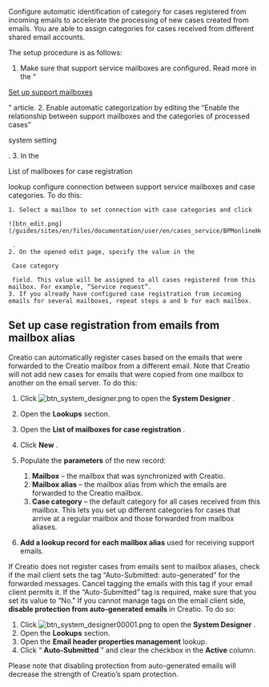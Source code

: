 


 Configure automatic identification of category for cases registered from incoming emails to accelerate the processing of new cases created from emails. You are able to assign categories for cases received from different shared email accounts.
 



 The setup procedure is as follows:
 


1. Make sure that support service mailboxes are configured. Read more in the “
 
[Set up support mailboxes](/docs/7-17/user/service_tools/service_cases/case_settings/shared_email_account/set_up_a_shared_email_account#HT_specs_service_requests_support_mailbox_setup) 

 ” article.
2. Enable automatic categorization by editing the “Enable the relationship between support mailboxes and the categories of processed cases”
 
 system setting
 
 .
3. In the
 
 List of mailboxes for case registration
 
 lookup configure connection between support service mailboxes and case categories. To do this:
 


	1. Select a mailbox to set connection with case categories and click
	 
	![btn_edit.png](/guides/sites/en/files/documentation/user/en/cases_service/BPMonlineHelp/service_cases_automatically_categorizing_cases/btn_edit.png)
	
	 .
	2. On the opened edit page, specify the value in the
	 
	 Case category
	 
	 field. This value will be assigned to all cases registered from this mailbox. For example, “Service request”.
	3. If you already have configured case registration from incoming emails for several mailboxes, repeat steps a and b for each mailbox.



 Set up case registration from emails from mailbox alias
---------------------------------------------------------



 Creatio can automatically register cases based on the emails that were forwarded to the Creatio mailbox from a different email. Note that Creatio will not add new cases for emails that were copied from one mailbox to another on the email server. To do this:
 


1. Click
 ![btn_system_designer.png](/guides/sites/en/files/documentation/user/en/cases_service/BPMonlineHelp/service_cases_forwarded_emails_settings/btn_system_designer.png)
 to open the
 **System Designer** 
 .
2. Open the
 **Lookups** 
 section.
3. Open the
 **List of mailboxes for case registration** 
 .
4. Click
 **New** 
 .
5. Populate the
 **parameters** 
 of the new record:
 


	1. **Mailbox** 
	 – the mailbox that was synchronized with Creatio.
	2. **Mailbox alias** 
	 – the mailbox alias from which the emails are forwarded to the Creatio mailbox.
	3. **Case category** 
	 – the default category for all cases received from this mailbox. This lets you set up different categories for cases that arrive at a regular mailbox and those forwarded from mailbox aliases.
6. **Add a lookup record for each mailbox alias** 
 used for receiving support emails.



 If Creatio does not register cases from emails sent to mailbox aliases, check if the mail client sets the tag “Auto-Submitted: auto-generated” for the forwarded messages. Cancel tagging the emails with this tag if your email client permits it. If the “Auto-Submitted” tag is required, make sure that you set its value to “No.” If you cannot manage tags on the email client side,
 **disable protection from auto-generated emails** 
 in Creatio. To do so:
 


1. Click
 ![btn_system_designer00001.png](/guides/sites/en/files/documentation/user/en/cases_service/BPMonlineHelp/service_cases_forwarded_emails_settings/btn_system_designer00001.png)
 to open the
 **System Designer** 
 .
2. Open the
 **Lookups** 
 section.
3. Open the
 **Email header properties management** 
 lookup.
4. Click “
 **Auto-Submitted** 
 ” and clear the checkbox in the
 **Active** 
 column.
 



 Please note that disabling protection from auto-generated emails will decrease the strength of Creatio’s spam protection.




